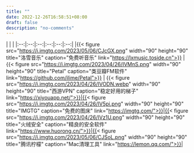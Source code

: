 ```yaml
---
title: ""
date: 2022-12-26T16:58:51+08:00
draft: false
description: "no-comments"
---
```

| | |
|:--:|:--:|:--:|:--:|:--:|:--:|
|{{< figure src="https://i.imgtg.com/2023/05/06/CJcGX.png" width="90" height="90" title="洛雪音乐" caption="免费听音乐" link="https://lxmusic.toside.cn">}} | {{< figure src="https://i.imgtg.com/2023/04/26/IVMnS.png" width="90" height="90" title="Petal" caption="类豆瓣FM软件" link="https://github.com/ilime/Petal">}} | {{< figure src="https://i.imgtg.com/2023/04/26/IVODN.webp" width="90" height="90" title="西游VPN" caption="稳定好用的梯子" link="https://xiyouapp.net/">}}|{{< figure src="https://i.imgtg.com/2023/04/26/IV5pi.png" width="90" height="90" title="IMGTG" caption="免费的图床" link="https://imgtg.com/">}}|{{< figure src="https://i.imgtg.com/2023/04/26/IVz1U.png" width="90" height="90" title="火绒安全" caption="精良的安全软件" link="https://www.huorong.cn/">}}|{{< figure src="https://i.imgtg.com/2023/05/06/CJSoL.png" width="90" height="90" title="腾讯柠檬" caption="Mac清理工具" link="https://lemon.qq.com/">}}|

